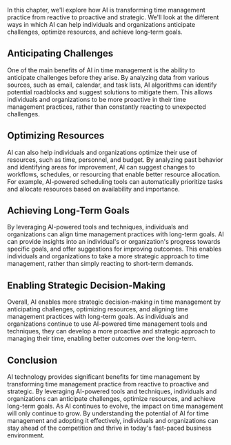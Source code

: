 
In this chapter, we'll explore how AI is transforming time management practice from reactive to proactive and strategic. We'll look at the different ways in which AI can help individuals and organizations anticipate challenges, optimize resources, and achieve long-term goals.

Anticipating Challenges
-----------------------

One of the main benefits of AI in time management is the ability to anticipate challenges before they arise. By analyzing data from various sources, such as email, calendar, and task lists, AI algorithms can identify potential roadblocks and suggest solutions to mitigate them. This allows individuals and organizations to be more proactive in their time management practices, rather than constantly reacting to unexpected challenges.

Optimizing Resources
--------------------

AI can also help individuals and organizations optimize their use of resources, such as time, personnel, and budget. By analyzing past behavior and identifying areas for improvement, AI can suggest changes to workflows, schedules, or resourcing that enable better resource allocation. For example, AI-powered scheduling tools can automatically prioritize tasks and allocate resources based on availability and importance.

Achieving Long-Term Goals
-------------------------

By leveraging AI-powered tools and techniques, individuals and organizations can align time management practices with long-term goals. AI can provide insights into an individual's or organization's progress towards specific goals, and offer suggestions for improving outcomes. This enables individuals and organizations to take a more strategic approach to time management, rather than simply reacting to short-term demands.

Enabling Strategic Decision-Making
----------------------------------

Overall, AI enables more strategic decision-making in time management by anticipating challenges, optimizing resources, and aligning time management practices with long-term goals. As individuals and organizations continue to use AI-powered time management tools and techniques, they can develop a more proactive and strategic approach to managing their time, enabling better outcomes over the long-term.

Conclusion
----------

AI technology provides significant benefits for time management by transforming time management practice from reactive to proactive and strategic. By leveraging AI-powered tools and techniques, individuals and organizations can anticipate challenges, optimize resources, and achieve long-term goals. As AI continues to evolve, the impact on time management will only continue to grow. By understanding the potential of AI for time management and adopting it effectively, individuals and organizations can stay ahead of the competition and thrive in today's fast-paced business environment.

